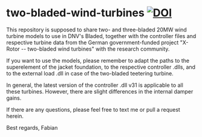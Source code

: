 # two-bladed-wind-turbines       [![DOI](https://zenodo.org/badge/DOI/10.5281/zenodo.13269498.svg)](https://doi.org/10.5281/zenodo.13269498)
This repository is supposed to share two- and three-bladed 20MW wind turbine models to use in DNV's Bladed, together with the controller files and respective turbine data from the German government-funded project "X-Rotor -- two-bladed wind turbines" with the research community.

If you want to use the models, please remember to adapt the paths to the superelement of the jacket foundation, to the respective controller .dlls, and to the external load .dll in case of the two-bladed teetering turbine.

In general, the latest version of the controller .dll v31 is applicable to all these turbines. However, there are slight differences in the internal damper gains.

If there are any questions, please feel free to text me or pull a request herein.

Best regards,
Fabian
